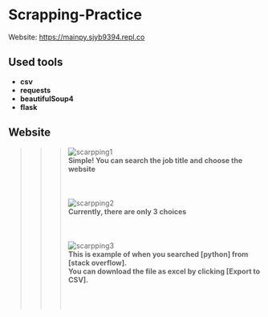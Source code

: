 # Scrapping-Practice

Website: https://mainpy.sjyb9394.repl.co

## Used tools
  * __csv__
  * __requests__
  * __beautifulSoup4__
  * __flask__
  
## Website
 
>>>![scarpping1](https://user-images.githubusercontent.com/69370122/104682413-9d70ed80-56c2-11eb-91f1-8fc6511f4523.PNG)<br />
>>> **Simple! You can search the job title and choose the website**<br />
<br /><br /><br />
>>>![scarpping2](https://user-images.githubusercontent.com/69370122/104682488-c98c6e80-56c2-11eb-9852-e3fb7d90f636.PNG)<br />
>>> **Currently, there are only 3 choices**<br />
<br /><br /><br />
>>>![scarpping3](https://user-images.githubusercontent.com/69370122/104682489-c98c6e80-56c2-11eb-8674-79333868a2ef.PNG)<br />
>>> **This is example of when you searched [python] from [stack overflow].**<br />
>>> **You can download the file as excel by clicking [Export to CSV].**<br />
<br /><br /><br /> 
